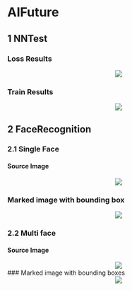 # AIFuture

## 1 NNTest
### Loss Results
  
<div align=center><img src="https://github.com/xindaqi/AIFuture/blob/master/NNTest/images/loss.png"/></div>

  
### Train Results
<div align=center><img src="https://github.com/xindaqi/AIFuture/blob/master/NNTest/images/results.png"/></div>
  

## 2 FaceRecognition
### 2.1 Single Face
#### Source Image
<div align=center><img src="https://github.com/xindaqi/AIFuture/blob/master/FaceRecognition/images/Mac.png"/></div>  

 
### Marked image with bounding box
<div align=center><img src="https://github.com/xindaqi/AIFuture/blob/master/FaceRecognition/processed/1.png"/></div>  

### 2.2 Multi face
#### Source Image

<div align=center><img src="https://github.com/xindaqi/AIFuture/blob/master/FaceRecognition/images/AllStarEast.jpeg"/></div>
### Marked image with bounding boxes
<div align=center><img src="https://github.com/xindaqi/AIFuture/blob/master/FaceRecognition/processed/AllStarEast.png"/></div>
 

